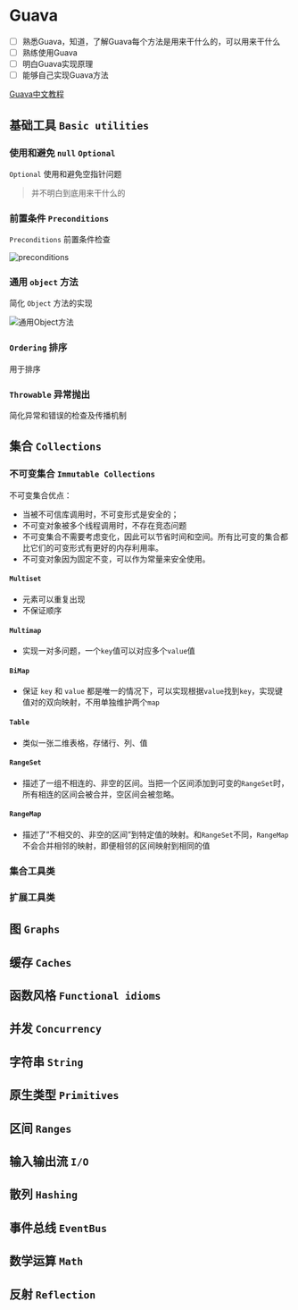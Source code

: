 # Guava

- [ ] 熟悉Guava，知道，了解Guava每个方法是用来干什么的，可以用来干什么
- [ ] 熟练使用Guava
- [ ] 明白Guava实现原理
- [ ] 能够自己实现Guava方法

[Guava中文教程](https://github.com/guobinhit/guava-guide)



## 基础工具 `Basic utilities`

### 使用和避免 `null` `Optional`

`Optional` 使用和避免空指针问题

> 并不明白到底用来干什么的



### 前置条件 `Preconditions` 

`Preconditions` 前置条件检查

![preconditions](http://image.martind.cn:8080/BackEnd/java/Guava/Preconditions.png)



### 通用 `object` 方法

简化 `Object` 方法的实现

![通用Object方法](http://image.martind.cn:8080/BackEnd/java/Guava/Object.png)





### `Ordering` 排序

用于排序



### `Throwable` 异常抛出



简化异常和错误的检查及传播机制





## 集合 `Collections`

### 不可变集合 `Immutable Collections`

不可变集合优点：

- 当被不可信库调用时，不可变形式是安全的；
- 不可变对象被多个线程调用时，不存在竞态问题
- 不可变集合不需要考虑变化，因此可以节省时间和空间。所有比可变的集合都比它们的可变形式有更好的内存利用率。
- 不可变对象因为固定不变，可以作为常量来安全使用。

#### `Multiset`

- 元素可以重复出现
- 不保证顺序

#### `Multimap`

- 实现一对多问题，一个`key`值可以对应多个`value`值

#### `BiMap`

- 保证 `key` 和 `value` 都是唯一的情况下，可以实现根据`value`找到`key`，实现键值对的双向映射，不用单独维护两个`map`

#### `Table`

- 类似一张二维表格，存储行、列、值

#### `RangeSet`

- 描述了一组不相连的、非空的区间。当把一个区间添加到可变的`RangeSet`时，所有相连的区间会被合并，空区间会被忽略。

#### `RangeMap`

- 描述了”不相交的、非空的区间”到特定值的映射。和`RangeSet`不同，`RangeMap`不会合并相邻的映射，即便相邻的区间映射到相同的值

### 集合工具类





### 扩展工具类





## 图 `Graphs`









## 缓存 `Caches`



## 函数风格 `Functional idioms`







## 并发 `Concurrency`







## 字符串 `String`











## 原生类型 `Primitives`







## 区间 `Ranges`





## 输入输出流 `I/O`





## 散列 `Hashing`







## 事件总线 `EventBus`



## 数学运算 `Math`





## 反射 `Reflection`



















